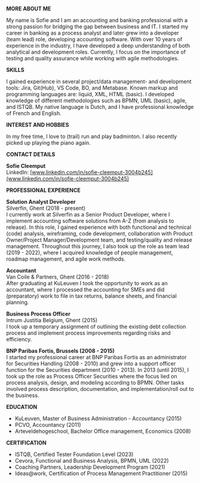 **MORE ABOUT ME**

My name is Sofie and I am an accounting and banking professional with a strong passion for bridging the gap between business and IT. I started my career in banking as a process analyst and later grew into a developer (team lead) role, developing accounting software. With over 10 years of experience in the industry, I have developed a deep understanding of both analytical and development roles. Currently, I focus on the importance of testing and quality assurance while working with agile methodologies.

**SKILLS**

I gained experience in several project/data management- and development tools: Jira, Git(Hub), VS Code, BO, and Metabase. Known markup and programming languages are: liquid, XML, HTML (basic). I developed knowledge of different methodologies such as BPMN, UML (basic), agile, and ISTQB. My native language is Dutch, and I have professional knowledge of French and English.

**INTEREST AND HOBBIES**

In my free time, I love to (trail) run and play badminton. I also recently picked up playing the piano again.

**CONTACT DETAILS**

**Sofie Cleemput**  
LinkedIn: [www.linkedin.com/in/sofie-cleemput-3004b245](www.linkedin.com/in/sofie-cleemput-3004b245)

**PROFESSIONAL EXPERIENCE**

**Solution Analyst Developer**  
Silverfin, Ghent (2018 - present)  
I currently work at Silverfin as a Senior Product Developer, where I implement accounting software solutions from A-Z (from analysis to release). In this role, I gained experience with both functional and technical (code) analysis, wireframing, code development, collaboration with Product Owner/Project Manager/Development team, and testing/quality and release management. Throughout this journey, I also took up the role as team lead (2019 - 2022), where I acquired knowledge of people management, roadmap management, and agile work methods.

**Accountant**  
Van Coile & Partners, Ghent (2016 - 2018)  
After graduating at KuLeuven I took the opportunity to work as an accountant, where I processed the accounting for SMEs and did (preparatory) work to file in tax returns, balance sheets, and financial planning.

**Business Process Officer**  
Intrum Justitia Belgium, Ghent (2015)  
I took up a temporary assignment of outlining the existing debt collection process and implement process improvements regarding risks and efficiency.

**BNP Paribas Fortis, Brussels (2008 - 2015)**  
I started my professional career at BNP Paribas Fortis as an administrator for Securities Handling (2008 - 2010) and grew into a support officer function for the Securities department (2010 - 2013). In 2013 (until 2015), I took up the role as Process Officer Securities where the focus lied on process analysis, design, and modeling according to BPMN. Other tasks involved process description, documentation, and implementation/roll out to the business.

**EDUCATION**

- KuLeuven, Master of Business Administration - Accountancy (2015)
- PCVO, Accountancy (2011)
- Arteveldehogeschool, Bachelor Office management, Economics (2008)

**CERTIFICATION**

- ISTQB, Certified Tester Foundation Level (2023)
- Cevora, Functional and Business Analysis, BPMN, UML (2022)
- Coaching Partners, Leadership Development Program (2021)
- Ideas@work, Certification of Process Management Practitioner (2015)

